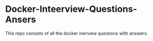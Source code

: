 # Docker-Inteerview-Questions-Ansers
This repo consists of all the docker inerview questions with answers.
